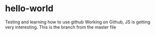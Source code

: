 # hello-world
Testing and learning how to use github
Working on Github, JS is getting very interesting.
This is the branch from the master file
